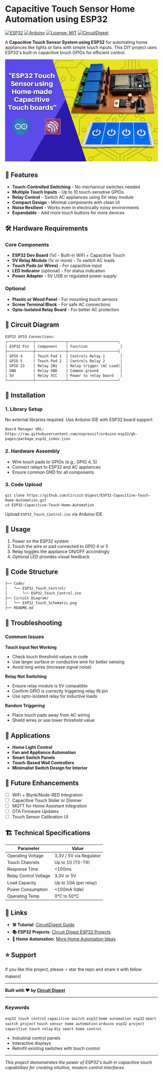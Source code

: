Capacitive Touch Sensor Home Automation using ESP32
====================================================

[![ESP32](https://img.shields.io/badge/ESP32-003B71?style=for-the-badge&logo=espressif&logoColor=white)](https://www.espressif.com/) 
[![Arduino](https://img.shields.io/badge/Arduino-00979D?style=for-the-badge&logo=Arduino&logoColor=white)](https://www.arduino.cc/) 
[![License: MIT](https://img.shields.io/badge/License-MIT-yellow.svg?style=for-the-badge)](https://opensource.org/licenses/MIT) 
[![CircuitDigest](https://img.shields.io/badge/Tutorial-CircuitDigest-blue?style=for-the-badge)](https://circuitdigest.com/microcontroller-projects/build-your-own-capacitive-touch-sensor-to-control-home-appliances-using-esp32)

A **Capacitive Touch Sensor System using ESP32** for automating home appliances like lights or fans with simple touch inputs. This DIY project uses ESP32's built-in capacitive touch GPIOs for efficient control.

![Capacitive Touch with ESP32](https://github.com/Circuit-Digest/esp32-capacitive-touch-sensor-to-control-home-appliances/blob/44d00514784969d09ef6c152c60471363590681b/ESP32-Touch-Sensor.jpg)

🚀 Features
-----------

-   **Touch-Controlled Switching** - No mechanical switches needed
-   **Multiple Touch Inputs** - Up to 10 touch-sensitive GPIOs
-   **Relay Control** - Switch AC appliances using 5V relay module
-   **Compact Design** - Minimal components with clean UI
-   **Noise Resilient** - Works even in electrically noisy environments
-   **Expandable** - Add more touch buttons for more devices

🛠️ Hardware Requirements
-------------------------

### Core Components

-   **ESP32 Dev Board** (1x) - Built-in WiFi + Capacitive Touch
-   **5V Relay Module** (1x or more) - To switch AC loads
-   **Touch Pads (or Wires)** - For capacitive input
-   **LED Indicator** (optional) - For status indication
-   **Power Adapter** - 5V USB or regulated power supply

### Optional

-   **Plastic or Wood Panel** - For mounting touch sensors
-   **Screw Terminal Block** - For safe AC connections
-   **Opto-Isolated Relay Board** - For better AC protection

📐 Circuit Diagram
------------------

```
ESP32 GPIO Connections:
┌────────────┬──────────────┬───────────────────────┐
│ ESP32 Pin  │ Component    │ Function               │
├────────────┼──────────────┼───────────────────────┤
│ GPIO 4     │ Touch Pad 1  │ Controls Relay 1       │
│ GPIO 5     │ Touch Pad 2  │ Controls Relay 2       │
│ GPIO 23    │ Relay IN1    │ Relay trigger (AC Load)│
│ GND        │ Relay GND    │ Common ground          │
│ 5V         │ Relay VCC    │ Power to relay board   │
└────────────┴──────────────┴───────────────────────┘
```

🔧 Installation
---------------

### 1. Library Setup

No external libraries required. Use Arduino IDE with ESP32 board support:
```
Board Manager URL: https://raw.githubusercontent.com/espressif/arduino-esp32/gh-pages/package_esp32_index.json
```

### 2. Hardware Assembly

- Wire touch pads to GPIOs (e.g., GPIO 4, 5)
- Connect relays to ESP32 and AC appliances
- Ensure common GND for all components

### 3. Code Upload

```
git clone https://github.com/Circuit-Digest/ESP32-Capacitive-Touch-Home-Automation.git
cd ESP32-Capacitive-Touch-Home-Automation
```

Upload `ESP32_Touch_Control.ino` via Arduino IDE

🎯 Usage
--------

1. Power on the ESP32 system
2. Touch the wire or pad connected to GPIO 4 or 5
3. Relay toggles the appliance ON/OFF accordingly
4. Optional LED provides visual feedback

📁 Code Structure
-----------------

```
├── Code/
│   └── ESP32_Touch_Control/
│       └── ESP32_Touch_Control.ino
├── Circuit Diagram/
│   └── ESP32_Touch_Schematic.png
├── README.md
```

🔧 Troubleshooting
------------------

### Common Issues

**Touch Input Not Working**

- Check touch threshold values in code
- Use larger surface or conductive wire for better sensing
- Avoid long wires (increase signal noise)

**Relay Not Switching**

- Ensure relay module is 5V compatible
- Confirm GPIO is correctly triggering relay IN pin
- Use opto-isolated relay for inductive loads

**Random Triggering**

- Place touch pads away from AC wiring
- Shield wires or use lower threshold value

📱 Applications
---------------

- **Home Light Control**
- **Fan and Appliance Automation**
- **Smart Switch Panels**
- **Touch-Based Wall Controllers**
- **Minimalist Switch Design for Interior**

🔮 Future Enhancements
----------------------

- [ ] WiFi + Blynk/Node-RED Integration
- [ ] Capacitive Touch Slider or Dimmer
- [ ] MQTT for Home Assistant Integration
- [ ] OTA Firmware Updates
- [ ] Touch Sensor Calibration UI

🏗️ Technical Specifications
----------------------------

| Parameter            | Value                  |
|----------------------|------------------------|
| Operating Voltage     | 3.3V / 5V via Regulator|
| Touch Channels        | Up to 10 (T0-T9)       |
| Response Time         | <100ms                |
| Relay Control Voltage | 3.3V or 5V            |
| Load Capacity         | Up to 10A (per relay) |
| Power Consumption     | <100mA (Idle)         |
| Operating Temp        | 0°C to 50°C           |


🔗 Links
--------

- **🛠 Tutorial**: [CircuitDigest Guide](https://circuitdigest.com/microcontroller-projects/build-your-own-capacitive-touch-sensor-to-control-home-appliances-using-esp32)
- **📚 ESP32 Projects**: [Circuit Digest ESP32 Projects](https://circuitdigest.com/esp32-projects)
- **🔌 Home Automation**: [More Home Automation Ideas](https://circuitdigest.com/home-automation-projects)

⭐ Support
---------

If you like this project, please ⭐ star the repo and share it with fellow makers!

---

**Built with ❤️ by [Circuit Digest](https://circuitdigest.com/)**

---

### Keywords

`esp32 touch control` `capacitive switch esp32` `home automation esp32` `smart switch project` `touch sensor home automation` `arduino esp32 project` `capacitive touch relay` `diy smart home control`
-   Industrial control panels
-   Interactive displays
-   Retrofit existing switches with touch control

* * * * *

*This project demonstrates the power of ESP32's built-in capacitive touch capabilities for creating intuitive, modern control interfaces.*
